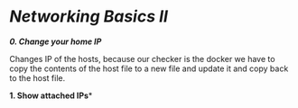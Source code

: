 ***<h1>Networking Basics II</h1>***
  
  ***0. Change your home IP***
  
  Changes IP of the hosts, because our checker is the docker we have to copy the contents of the host file to a new file and update it and copy back to the host file.
  
  **1. Show attached IPs***
